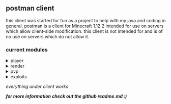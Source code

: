 ## postman client
   this client was started for fun as a project to help with my java and coding in general.
postman is a client for Minecraft 1.12.2 intended for use on servers which allow client-side modification. this client is not intended for and is of no use on servers which do not allow it.
### current modules
<details>
    <summary>player</summary>
    <p><ul>
        <li>autoArmor<p><i>automatically equips the best armor in ur inventory</i></p></li>
        <li>autoDisconnect<p><i>automatically disconnects when u reach a set health</i></p></li>
        <li>autoTotem<p><i>autmatically equips a totem in ur offhand from ur inventory</i></p></li>
        <li>blink<p><i>temporarily creates a second player to throw off opponents</i></p></li>
        <li>chatSuffix (lil bit broken rn tho)<p><i>adds "postman" to the end of all ur chats</i></p></li>
        <li>chestStealer<p><i>autmatically steals from a storage container when opened</i></p></li>
        <li>inventorySlots<p><i>allows u to use your crafting slots as extra inventory space</i></p></li>
        <li>noFall<p><i>negates fall damage</i></p></li>
        <li>noPush <p><i>stop u from being pushed by entities</i></p></li>
        <li>playerClone <p><i>creates a fake clone of ur player</i></p></li>
        <li>velocity<p><i>negates all velocity taken from things like hits and explosions</i></p></li>
    </ul></p>
</details>
<details>
    <summary>render</summary>
    <p><ul>
        <li>cameraClip<p><i>stops ur camera from being effected by the enviorment in third person view</i></p></li>
        <li>esp's<p><i>makes entities and storages visible (lots of customization)</i></p></li>
        <li>freecam<p><i>allows u to leave ur body and explore the enviorment with a free camera</i></p></li>
        <li>fullBright<p><i>fully brightens everything</i></p></li>
        <li>holeEsp<p><i>draws esp in bedrock and obsidian holes for better cpvp</i></p></li>
        <li>lowOffHand<p><i>allows u to chose the visual height of ur offhand</i></p></li>
        <li>noHurtCam<p><i>disables the hurt effect from rendering</i></p></li>
        <li>noRain<p><i>stops rendering rain</i></p></li>
        <li>peek<p><i>allows u to see whats in a shulker by hovering ur mouse over it</i></p></li>
        <li>tracers<p><i>draws a line to certain entities</i></p></li>
        <li>viewModel<p><i>allows u to change how items render in ur hand</i></p></li>
    </ul></p>
</details>
<details>
    <summary>pvp</summary>
    <p><ul>
        <li>aura<p><i>automatically hits certain entities</i></p></li>
        <li>autoClicker's<p><i>clicks really fast wen held</i></p></li>
        <li>criticals<p><i>always land critical hits without having to jump</i></p></li>
        <li>fastUse<p><i>allows u to use things faster like shoot bows and throw xp bottles</i></p></li>
        <li>holeTp<p><i>automatically sucks u into a bedrock or obsidian hole</i></p></li>
        <li>surround<p><i>autmatically surrounds u in obsidian</i></p></li>
    </ul></p>
</details>
<details>
    <summary>exploits</summary>
    <p><ul>
        <li>nothing<p><i>nothing lol</i></p></li>
    </ul></p>
</details>

*everything under client works*

***for more information check out the github readme.md :)***

